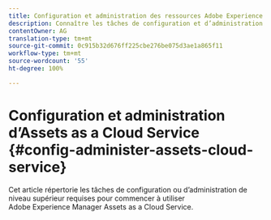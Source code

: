 ```yaml
---
title: Configuration et administration des ressources Adobe Experience Manager as a Cloud Service
description: Connaître les tâches de configuration et d’administration requises pour Assets as a Cloud Service
contentOwner: AG
translation-type: tm+mt
source-git-commit: 0c915b32d676ff225cbe276be075d3ae1a865f11
workflow-type: tm+mt
source-wordcount: '55'
ht-degree: 100%

---
```



# Configuration et administration d’Assets as a Cloud Service {#config-administer-assets-cloud-service}

Cet article répertorie les tâches de configuration ou d’administration de niveau supérieur requises pour commencer à utiliser Adobe Experience Manager Assets as a Cloud Service.

<!-- SCOPE 

Top-level page for all administrative tasks specific to Assets as a Cloud Service.
Backlink to Sites administering content where required.
Some idea is at https://helpx.adobe.com/experience-manager/6-5/assets/using/assets.html though not complete and not so accurate.

* How to monitor health of services
* How to see the running statuses
* How to get service-level reports like usage, performance, uptime, etc.
* Enable asset download by configuring the download servlet. It is disabled to prevent DDOS kind of situations.
* Configure SMTP to enable email notifications.
* Configure search index and visual search's separate index.
* Cloud Manager usage, if any that’s relevant here.
* Steps to integrate with Adobe and third-party solutions. Analytics, Launch, Creative Cloud, etc.
-->

<!-- 
## Work with search indices {#search-index-for-assets-cloud-service}

* Does Assets as a Cloud Service use a separate index for DAM? If yes, document it here.
* How does indexing work for search-focused operations like searching via AAL, DA, etc.
* What about the separate index required for Visual Search functionality? See https://helpx.adobe.com/experience-manager/6-5/assets/using/search-assets.html#configvisualsearch.

-->
